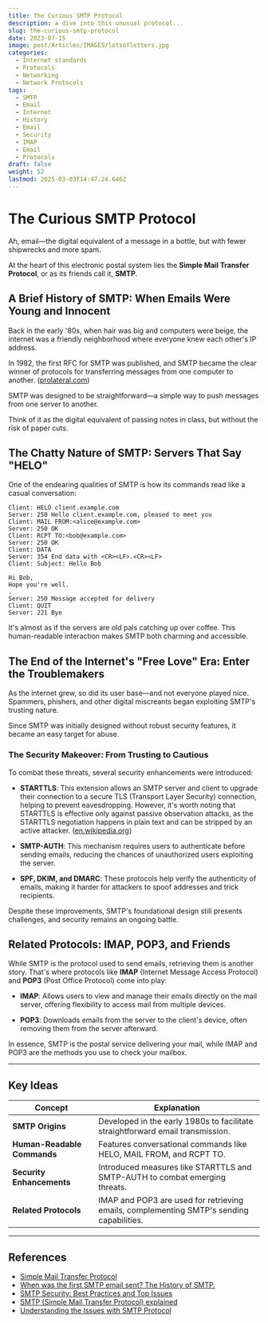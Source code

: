 ```yaml
---
title: The Curious SMTP Protocol
description: a dive into this unusual protocol...
slug: the-curious-smtp-protocol
date: 2023-07-15
image: post/Articles/IMAGES/lotsofletters.jpg
categories:
  - Internet standards
  - Protocols
  - Networking
  - Network Protocols
tags:
  - SMTP
  - Email
  - Internet
  - History
  - Email
  - Security
  - IMAP
  - Email
  - Protocols
draft: false
weight: 52
lastmod: 2025-03-03T14:47:24.646Z
---
```

# The Curious SMTP Protocol

Ah, email—the digital equivalent of a message in a bottle, but with fewer shipwrecks and more spam.

At the heart of this electronic postal system lies the **Simple Mail Transfer Protocol**, or as its friends call it, **SMTP**.

<!--  Let's dive into the quirky world of SMTP, its chitchats, its challenges, and why it's both a relic and a backbone of the internet.
-->

## A Brief History of SMTP: When Emails Were Young and Innocent

Back in the early '80s, when hair was big and computers were beige, the internet was a friendly neighborhood where everyone knew each other's IP address.

In 1982, the first RFC for SMTP was published, and SMTP became the clear winner of protocols for transferring messages from one computer to another. ([prolateral.com](https://www.prolateral.com/help/kb/smtp/420-when-was-the-first-smtp-email.html))

SMTP was designed to be straightforward—a simple way to push messages from one server to another.

Think of it as the digital equivalent of passing notes in class, but without the risk of paper cuts.

## The Chatty Nature of SMTP: Servers That Say "HELO"

One of the endearing qualities of SMTP is how its commands read like a casual conversation:

```
Client: HELO client.example.com
Server: 250 Hello client.example.com, pleased to meet you
Client: MAIL FROM:<alice@example.com>
Server: 250 OK
Client: RCPT TO:<bob@example.com>
Server: 250 OK
Client: DATA
Server: 354 End data with <CR><LF>.<CR><LF>
Client: Subject: Hello Bob

Hi Bob,
Hope you're well.
.
Server: 250 Message accepted for delivery
Client: QUIT
Server: 221 Bye
```

It's almost as if the servers are old pals catching up over coffee. This human-readable interaction makes SMTP both charming and accessible.

## The End of the Internet's "Free Love" Era: Enter the Troublemakers

As the internet grew, so did its user base—and not everyone played nice. Spammers, phishers, and other digital miscreants began exploiting SMTP's trusting nature.

Since SMTP was initially designed without robust security features, it became an easy target for abuse.

### The Security Makeover: From Trusting to Cautious

To combat these threats, several security enhancements were introduced:

* **STARTTLS**: This extension allows an SMTP server and client to upgrade their connection to a secure TLS (Transport Layer Security) connection, helping to prevent eavesdropping. However, it's worth noting that STARTTLS is effective only against passive observation attacks, as the STARTTLS negotiation happens in plain text and can be stripped by an active attacker. ([en.wikipedia.org](https://en.wikipedia.org/wiki/Simple_Mail_Transfer_Protocol))

* **SMTP-AUTH**: This mechanism requires users to authenticate before sending emails, reducing the chances of unauthorized users exploiting the server.

* **SPF, DKIM, and DMARC**: These protocols help verify the authenticity of emails, making it harder for attackers to spoof addresses and trick recipients.

Despite these improvements, SMTP's foundational design still presents challenges, and security remains an ongoing battle.

## Related Protocols: IMAP, POP3, and Friends

While SMTP is the protocol used to send emails, retrieving them is another story. That's where protocols like **IMAP** (Internet Message Access Protocol) and **POP3** (Post Office Protocol) come into play:

* **IMAP**: Allows users to view and manage their emails directly on the mail server, offering flexibility to access mail from multiple devices.

* **POP3**: Downloads emails from the server to the client's device, often removing them from the server afterward.

In essence, SMTP is the postal service delivering your mail, while IMAP and POP3 are the methods you use to check your mailbox.

<!-- 
## Wrapping Up: The Ever-Evolving World of Email

SMTP has come a long way from its humble beginnings, adapting to the changing landscape of internet communication. While it started as a simple, trusting protocol, the realities of the digital world have necessitated layers of security and authentication. 

Yet, despite its challenges, SMTP remains a testament to the internet's collaborative spirit—a protocol that's both a relic of the past and a cornerstone of our daily digital interactions.
-->

***

## Key Ideas

| Concept                     | Explanation                                                                              |
| --------------------------- | ---------------------------------------------------------------------------------------- |
| **SMTP Origins**            | Developed in the early 1980s to facilitate straightforward email transmission.           |
| **Human-Readable Commands** | Features conversational commands like HELO, MAIL FROM, and RCPT TO.                      |
| **Security Enhancements**   | Introduced measures like STARTTLS and SMTP-AUTH to combat emerging threats.              |
| **Related Protocols**       | IMAP and POP3 are used for retrieving emails, complementing SMTP's sending capabilities. |

***

## References

* [Simple Mail Transfer Protocol](https://en.wikipedia.org/wiki/Simple_Mail_Transfer_Protocol)
* [When was the first SMTP email sent? The History of SMTP.](https://www.prolateral.com/help/kb/smtp/420-when-was-the-first-smtp-email.html)
* [SMTP Security: Best Practices and Top Issues](https://mailtrap.io/blog/smtp-security/)
* [SMTP (Simple Mail Transfer Protocol) explained](https://www.cloudns.net/blog/smtp-simple-mail-transfer-protocol-explained/)
* [Understanding the Issues with SMTP Protocol](https://www.anubisnetworks.com/blog/understanding-the-issues-with-smtp-protocol)
